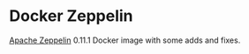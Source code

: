 # Docker Zeppelin

[Apache Zeppelin](https://zeppelin.apache.org/) 0.11.1 Docker image with some adds and fixes.
